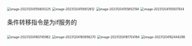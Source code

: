 <img src="/Users/yuebinghui/Documents/program/github/note/images/image-20231204155600225.png" alt="image-20231204155600225" style="zoom:50%;" />

<img src="/Users/yuebinghui/Documents/program/github/note/images/image-20231204155612612.png" alt="image-20231204155612612" style="zoom:50%;" />

<img src="/Users/yuebinghui/Documents/program/github/note/images/image-20231204155652194.png" alt="image-20231204155652194" style="zoom:50%;" />

<img src="/Users/yuebinghui/Documents/program/github/note/images/image-20231204155937934.png" alt="image-20231204155937934" style="zoom:50%;" />

条件转移指令是为if服务的

<img src="/Users/yuebinghui/Documents/program/github/note/images/image-20231204160745962.png" alt="image-20231204160745962" style="zoom:50%;" />



<img src="/Users/yuebinghui/Documents/program/github/note/images/image-20231204160956270.png" alt="image-20231204160956270" style="zoom:50%;" />

<img src="/Users/yuebinghui/Documents/program/github/note/images/image-20231204161704184.png" alt="image-20231204161704184" style="zoom:50%;" />

<img src="/Users/yuebinghui/Documents/program/github/note/images/image-20231204162444298.png" alt="image-20231204162444298" style="zoom:50%;" />
